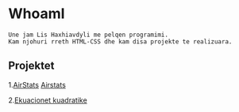 # WhoamI
```
Une jam Lis Haxhiavdyli me pelqen programimi. 
Kam njohuri rreth HTML-CSS dhe kam disa projekte te realizuara.
```

## Projektet

1.<a href="https://airstats.netlify.app/" target="_blank">AirStats</a>
[Airstats](https://airstats.netlify.com/)

2.[Ekuacionet kuadratike](https://ekuacionet-kuadratike.netlify.app/)